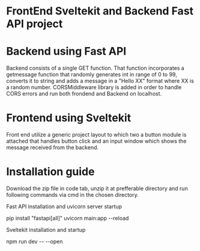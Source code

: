 # FrontEnd Sveltekit and Backend Fast API project

# Backend using Fast API
Backend consists of a single GET function. That function incorporates a getmessage function that randomly generates int in range of 0 to 99, converts it to string and adds a message in a "Hello XX" format where XX is a random number.
CORSMiddleware library is added in order to handle CORS errors and run both frondend and Backend on localhost.

# Frontend using Sveltekit
Front end utilize a generic project layout to which two a button module is attached that handles button click and an input window which shows the message received from the backend.

# Installation guide
Download the zip file in code tab, unzip it at prefferable directory and run following commands via cmd in the chosen directory.                                                                                                                                                                                                                                                    

Fast API installation and uvicorn server startup

pip install "fastapi[all]"
uvicorn main:app --reload

Sveltekit installation and startup

npm run dev -- --open

